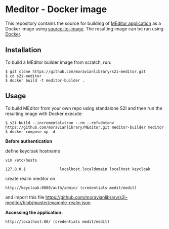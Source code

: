 Meditor - Docker image
========================================

This repository contains the source for building of [MEditor application](https://github.com/moravianlibrary/MEditor) as a Docker image using
[source-to-image](https://github.com/openshift/source-to-image).
The resulting image can be run using [Docker](http://docker.io).

Installation
---------------
To build a MEditor builder image from scratch, run:
```
$ git clone https://github.com/moravianlibrary/s2i-meditor.git
$ cd s2i-meditor
$ docker build -t meditor-builder .
```

Usage
---------------
To build MEditor from your own repo using standalone S2I and then run the resulting image with Docker execute:
```
$ s2i build --incremental=true --rm --ref=dotenv https://github.com/moravianlibrary/MEditor.git meditor-builder meditor
$ docker-compose up -d
```

**Before authentication**

define keycloak hostname
```
vim /etc/hosts

127.0.0.1               localhost.localdomain localhost keycloak
```

create realm meditor on 
```
http://keycloak:8080/auth/admin/ (credentials medit/medit)
```

and import this file https://github.com/moravianlibrary/s2i-meditor/blob/master/example-realm.json

**Accessing the application:**
```
http://localhost:80/ (credentials medit/medit)
```
